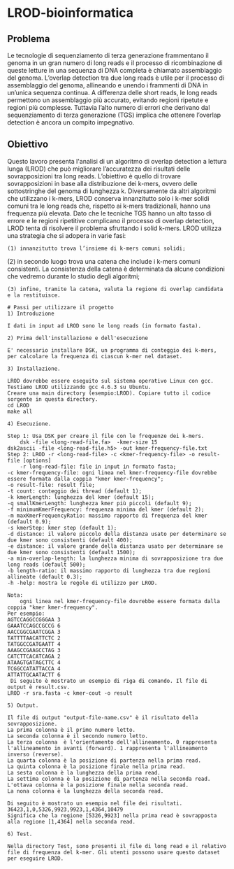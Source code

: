 # LROD-bioinformatica
## Problema 
Le tecnologie di sequenziamento di terza generazione frammentano il genoma in un gran numero di long reads e il processo di ricombinazione di queste letture in una sequenza di DNA completa è chiamato assemblaggio del genoma. L’overlap detection tra due long reads è utile per il processo di assemblaggio del genoma, allineando e unendo i frammenti di DNA in un’unica sequenza continua. A differenza delle short reads, le long reads permettono un assemblaggio più accurato, evitando regioni ripetute e regioni più complesse. Tuttavia l’alto numero di errori che derivano dal sequenziamento di terza generazione (TGS) implica che ottenere l’overlap detection è ancora un compito impegnativo. 
## Obiettivo
Questo lavoro presenta l'analisi di un algoritmo di overlap detection a lettura lunga (LROD) che può migliorare l’accuratezza dei risultati delle sovrapposizioni tra long reads. L’obiettivo è quello di trovare sovrapposizioni in base alla distribuzione dei k-mers, ovvero delle sottostringhe del genoma di lunghezza k. Diversamente da altri algoritmi che utilizzano i k-mers, LROD conserva innanzitutto solo i k-mer solidi comuni tra le long reads che, rispetto ai k-mers tradizionali, hanno una frequenza più elevata. Dato che le tecniche TGS hanno un alto tasso di errore e le regioni ripetitive complicano il processo di overlap detection, LROD tenta di risolvere il problema sfruttando i solid k-mers. LROD utilizza una strategia che si adopera in varie fasi:
```
(1) innanzitutto trova l’insieme di k-mers comuni solidi;
```
(2) in secondo luogo trova una catena che include i k-mers comuni consistenti. La consistenza della catena è determinata da alcune condizioni che vedremo durante lo studio degli algoritmi;
```
(3) infine, tramite la catena, valuta la regione di overlap candidata e la restituisce.

# Passi per utilizzare il progetto
1) Introduzione
```
    I dati in input ad LROD sono le long reads (in formato fasta).
```
2) Prima dell'installazione e dell'esecuzione
```
    E' necessario installare DSK, un programma di conteggio dei k-mers, per calcolare la frequenza di ciascun k-mer nel dataset.
```
3) Installazione.
```
    LROD dovrebbe essere eseguito sul sistema operativo Linux con gcc. Testiamo LROD utilizzando gcc 4.6.3 su Ubuntu.
    Creare una main directory (esempio:LROD). Copiare tutto il codice sorgente in questa directory.
	cd LROD
	make all
```
4) Esecuzione.
```
    Step 1: Usa DSK per creare il file con le frequenze dei k-mers.
        dsk -file <long-read-file.fa>  -kmer-size 15
	dsk2ascii -file <long-read-file.h5> -out kmer-frequency-file.txt
    Step 2: LROD -r <long-read-file> -c <kmer-frequency-file> -o result-file [options]
    	-r long-read-file: file in input in formato fasta;
	-c kmer-frequency-file: ogni linea nel kmer-frequency-file dovrebbe essere formata dalla coppia "kmer kmer-frequency";
	-o result-file: result file;
	-t count: conteggio dei thread (default 1);
	-k kmerLength: lunghezza del kmer (default 15);
	-q smallKmerLength: lunghezza kmer più piccoli (default 9);
	-f minimumKmerFrequency: frequenza minima del kmer (default 2);
	-m maxKmerFrequencyRatio: massimo rapporto di frequenza del kmer (default 0.9);
	-s kmerStep: kmer step (default 1);
	-d distance: il valore piccolo della distanza usato per determinare se due kmer sono consistenti (default 400);
	-e distance: il valore grande della distanza usato per determinare se due kmer sono consistenti (default 1500);
	-a min-overlap-length: la lunghezza minima di sovrapposizione tra due long reads (default 500);
	-b length-ratio: il massimo rapporto di lunghezza tra due regioni allineate (default 0.3); 
	-h -help: mostra le regole di utilizzo per LROD.
	
    Nota:
    	ogni linea nel kmer-frequency-file dovrebbe essere formata dalla coppia "kmer kmer-frequency".
	Per esempio:
	AGTCCAGGCCGGGAA 3
	GAAATCCAGCCGCCG 6
	AACCGGCGAATCGGA 3
	TATTTTAACATTCTC 2
	TATGGCCGATGAATT 4
	AAAGCCGAAGCCTAG 3
	CATCTTCACATCAGA 2
	ATAAGTGATAGCTTC 4
	TCGGCCATATTACCA 4
	ATTATTGCAATACTT 6
     Di seguito è mostrato un esempio di riga di comando. Il file di output è result.csv.
	LROD -r sra.fasta -c kmer-cout -o result
```
5) Output.
```
    Il file di output "output-file-name.csv" è il risultato della sovrapposizione.
    La prima colonna è il primo numero letto.
    La seconda colonna è il secondo numero letto.
    La terza colonna  è l'orientamento dell'allineamento. 0 rappresenta l'allineamento in avanti (forward). 1 rappresenta l'allineamento inverso (reverse).
    La quarta colonna è la posizione di partenza nella prima read.
    La quinta colonna è la posizione finale nella prima read.
    La sesta colonna è la lunghezza della prima read.
    La settima colonna è la posizione di partenza nella seconda read.
    L'ottava colonna è la posizione finale nella seconda read.
    La nona colonna è la lunghezza della seconda read.
    
    Di seguito è mostrato un esempio nel file dei risultati.
    36423,1,0,5326,9923,9923,1,4364,10479
    Significa che la regione [5326,9923] nella prima read è sovrapposta alla regione [1,4364] nella seconda read.
```
6) Test.
```
    Nella directory Test, sono presenti il ​​file di long read e il relativo file di frequenza del k-mer. Gli utenti possono usare questo dataset per eseguire LROD.
```
